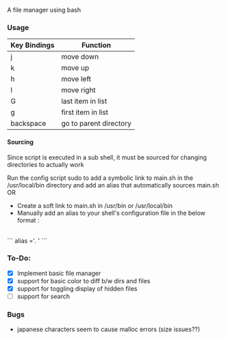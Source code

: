 A file manager using bash

### Usage

| Key Bindings | Function |
| --- | --- |
| j | move down |
| k | move up |
| h | move left |
| l | move right |
| G | last item in list |
| g | first item in list |
| backspace | go to parent directory |

#### Sourcing
Since script is executed in a sub shell, it must be sourced for changing directories to actually work

Run the config script sudo to add a symbolic link to main.sh in the /usr/local/bin directory and add an alias that automatically sources main.sh
<br>
OR
<br>
- Create a soft link to main.sh in /usr/bin or /usr/local/bin
- Manually add an alias to your shell's configuration file in the below format :
<br>
```
alias <youralias>='. <softlink>'
```



### To-Do:
- [x] Implement basic file manager
- [x] support for basic color to diff b/w dirs and files
- [x] support for toggling display of hidden files
- [ ] support for search

### Bugs
- japanese characters seem to cause malloc errors (size issues??)
